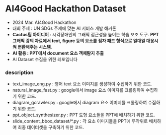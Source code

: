 # AI4Good Hackathon Dataset 

- 2024 Mar. AI4Good Hackathon 
- 대회 주제 : UN SDGs 주제에 맞는 AI 서비스 개발 해커톤 
- **Cactus팀 아이디어** : 시각장애인의 그래픽 접근성을 높이는 학습 보조 도구. **PPT 그래픽 강의 자료에서 text, figure 등의 요소를 점자 패드 형식으로 일대일 대응시켜 변환해주는 시스템**.
- **AI 활용 : PPT에서 document 요소 객체탐지 추출** 
- AI Dataset 수집을 위한 레포입니다 

### description

- text_image_eng.py : 영어 text 요소 이미지를 생성하여 수집하기 위한 코드.
- natural_image_fast.py : google에서 image 요소 이미지를 크롤링하여 수집하기 위한 코드. 
- diagram_gcrawler.py : google에서 diagram 요소 이미지를 크롤링하여 수집하기 위한 코드. 
- ppt_object_synthesizer.py : PPT 도형 요소들을 PPT에 배치하기 위한 코드.
- slide_content_bbox_dataset/*.py : 각 요소 이미지들을 PPT에 무작위로 배치하여 최종 데이터셋을 구축하기 위한 코드.


